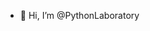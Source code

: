 - 👋 Hi, I’m @PythonLaboratory
<!---
PythonLaboratory/PythonLaboratory is a ✨ special ✨ repository because its `README.md` (this file) appears on your GitHub profile.
You can click the Preview link to take a look at your changes.
--->

